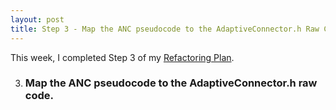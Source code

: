 ```yaml
---
layout: post
title: Step 3 - Map the ANC pseudocode to the AdaptiveConnector.h Raw Code
---
```


This week, I completed Step 3 of my [Refactoring Plan](https://cabreraleon.github.io/ANCrefactorplan/).

3. ### Map the ANC pseudocode to the AdaptiveConnector.h raw code.
   